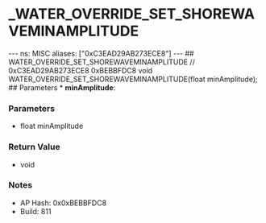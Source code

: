 # _WATER_OVERRIDE_SET_SHOREWAVEMINAMPLITUDE

--- ns: MISC aliases: ["0xC3EAD29AB273ECE8"] --- ## WATER_OVERRIDE_SET_SHOREWAVEMINAMPLITUDE  // 0xC3EAD29AB273ECE8 0xBEBBFDC8 void WATER_OVERRIDE_SET_SHOREWAVEMINAMPLITUDE(float minAmplitude);   ## Parameters * **minAmplitude**:

### Parameters
* float minAmplitude

### Return Value
* void

### Notes
* AP Hash: 0x0xBEBBFDC8
* Build: 811

